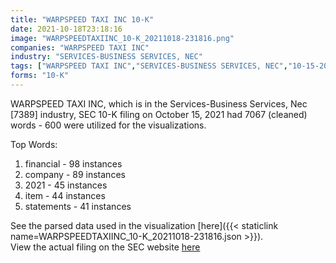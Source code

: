 ```yaml
---
title: "WARPSPEED TAXI INC 10-K"
date: 2021-10-18T23:18:16
image: "WARPSPEEDTAXIINC_10-K_20211018-231816.png"
companies: "WARPSPEED TAXI INC"
industry: "SERVICES-BUSINESS SERVICES, NEC"
tags: ["WARPSPEED TAXI INC","SERVICES-BUSINESS SERVICES, NEC","10-15-2021","10-K"]
forms: "10-K"
---
```

WARPSPEED TAXI INC, which is in the Services-Business Services, Nec [7389] industry, SEC 10-K filing on October 15, 2021 had 7067 (cleaned) words - 600 were utilized for the visualizations.

Top Words:
1. financial - 98 instances
2. company - 89 instances
3. 2021 - 45 instances
4. item - 44 instances
5. statements - 41 instances


See the parsed data used in the visualization [here]({{< staticlink name=WARPSPEEDTAXIINC_10-K_20211018-231816.json >}}).  
View the actual filing on the SEC website [here](https://www.sec.gov/Archives/edgar/data/1842138/0001575705-21-000702.txt)